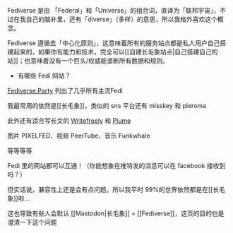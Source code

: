---
---

Fediverse 是由 「Federal」和「Universe」的组合词，直译为「联邦宇宙」，不过在我自己的脑补里，还有「diverse」（多样）的意思，所以我格外喜欢这个概念。

Fediverse 遵循去「中心化原则」，这意味着所有的服务站点都是私人用户自己搭建起来的，如果你有能力和技术，完全可以[[自建长毛象站点|自己搭建自己的站]]；也意味着没有一个巨头/权威能垄断所有数据和规则。



- 有哪些 Fedi 网站？

[Fediverse.Party](https://fediverse.party/) 列出了几乎所有主流Fedi

我最常用的依然是[[长毛象]]，类似的 sns 平台还有 misskey 和 pleroma

此外还有适合写长文的 [Writefreely](https://writefreely.org/instances) 和 [Plume](https://www.joinplu.me)

图片 PIXELFED、视频 PeerTube、音乐 Funkwhale

等等等等


Fedi 里的网站都可以互通！（你能想象在推特发的消息可以在 facebook 接收到吗？）

但实话说，兼容性上还是会有点问题。所以我平时 99%的世界依然都是在[[长毛象]]啦... 

这也导致有些人会默认 [[Mastodon|长毛象]] = [[Fediverse]]，这页的目的也是澄清一下这个问题